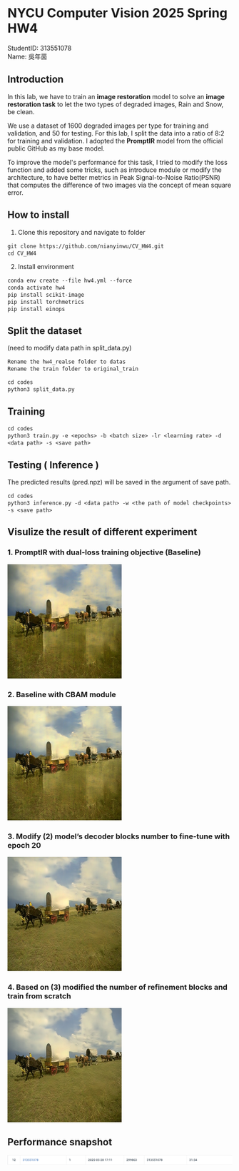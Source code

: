 # NYCU Computer Vision 2025 Spring HW4
StudentID: 313551078 \
Name: 吳年茵

## Introduction
In this lab, we have to train an __image restoration__ model to solve an __image restoration task__ to let the two types of degraded images, Rain and Snow, be clean.

We use a dataset of 1600 degraded images per type for training and validation, and 50 for testing. For this lab, I split the data into a ratio of 8:2 for training and validation. 
I adopted the __PromptIR__ model from the official public GitHub as my base model.

To improve the model's performance for this task, I tried to modify the loss function and added some tricks, such as introduce module or modify the architecture, to have better metrics in Peak Signal-to-Noise Ratio(PSNR) that computes the difference of two images via the concept of mean square error.


## How to install
1. Clone this repository and navigate to folder
```shell
git clone https://github.com/nianyinwu/CV_HW4.git
cd CV_HW4
```
2. Install environment
```shell
conda env create --file hw4.yml --force
conda activate hw4
pip install scikit-image
pip install torchmetrics
pip install einops

```



## Split the dataset
(need to modify data path in split_data.py)
```shell
Rename the hw4_realse folder to datas
Rename the train folder to original_train
```
```shell
cd codes
python3 split_data.py 
```


## Training
```shell
cd codes
python3 train.py -e <epochs> -b <batch size> -lr <learning rate> -d <data path> -s <save path> 
```
## Testing ( Inference )
The predicted results (pred.npz) will be saved in the argument of save path.
```shell
cd codes
python3 inference.py -d <data path> -w <the path of model checkpoints> -s <save path>
```
## Visulize the result of different experiment
### 1. PromptIR with dual-loss training objective (Baseline)
![image](https://github.com/nianyinwu/CV_HW4/blob/main/result/exp1.png)

### 2. Baseline with CBAM module
![image](https://github.com/nianyinwu/CV_HW4/blob/main/result/exp2.png)

### 3. Modify (2) model’s decoder blocks number to fine-tune with epoch 20
![image](https://github.com/nianyinwu/CV_HW4/blob/main/result/exp3.png)

### 4. Based on (3) modified the number of refinement blocks and train from scratch
![image](https://github.com/nianyinwu/CV_HW4/blob/main/result/exp4.png)

## Performance snapshot
![image](https://github.com/nianyinwu/CV_HW4/blob/main/result/snapshot.png)

